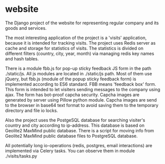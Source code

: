 # website
The Django project of the website for representing regular company and its goods and services.

The most interesting application of the project is a 'visits' application, because it is intended for tracking visits. The project uses Redis server as cache and storage for statistics of visits. The statistics is divided on different filters (country, city, year, month) via managing redis key names and hash tables.

There is a module fbb.js for pop-up sticky feedback JS form in the path ./static/js. All js modules are located in ./static/js path. Most of them use jQuery, but fbb.js (module of the popup sticky feedback form) is implemented according to ES6 standard. FBB means 'feedback box' form. This form is intended to let visiters sending messages to the company using ajax. The form has bot-proof capcha security. Capcha images are generated by server using Pillow python module. Capcha images are send to the browser in base64 text format to avoid saving them to the temporary directory and file io locks.

Also the project uses the PostgeSQL database for searching visiter's country and city according to ip-address. This database is based on Geolite2 MaxMind public database. There is a script for moving info from Geolite2 MaxMind public database files to PostgreSQL database.

All potentially long io-operations (redis, postgres, email interactions) are implemented via Celery tasks. You can observe them in module ./visits/tasks.py
